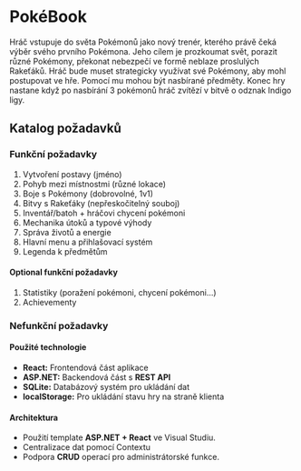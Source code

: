 # PokéBook

Hráč vstupuje do světa Pokémonů jako nový trenér, kterého právě čeká výběr svého prvního Pokémona. Jeho cílem je prozkoumat svět, porazit různé Pokémony, překonat nebezpečí ve formě neblaze proslulých Rakeťáků. Hráč bude muset strategicky využívat své Pokémony, aby mohl postupovat ve hře. Pomocí mu mohou být nasbírané předměty. Konec hry nastane když po nasbírání 3 pokémonů hráč zvítězí v bitvě o odznak Indigo ligy.

## Katalog požadavků


### Funkční požadavky
1. Vytvoření postavy (jméno)
2. Pohyb mezi místnostmi (různé lokace)
3. Boje s Pokémony (dobrovolné, 1v1)
4. Bitvy s Rakeťáky (nepřeskočitelný souboj)
5. Inventář/batoh + hráčovi chycení pokémoni 
6. Mechanika útoků a typové výhody
7. Správa životů a energie
8. Hlavní menu a přihlašovací systém
9. Legenda k předmětům

#### Optional funkční požadavky
1. Statistiky (poražení pokémoni, chycení pokémoni...)
2. Achievementy




### Nefunkční požadavky


#### Použité technologie
   - **React:** Frontendová část aplikace
   - **ASP.NET:** Backendová část s **REST API**
   - **SQLite:** Databázový systém pro ukládání dat
   - **localStorage:** Pro ukládání stavu hry na straně klienta

#### Architektura
   - Použití template **ASP.NET + React** ve Visual Studiu.
   - Centralizace dat pomocí Contextu
   - Podpora **CRUD** operací pro administrátorské funkce.
   
